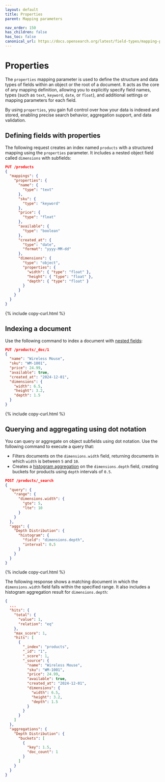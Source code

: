 ```yaml
---
layout: default
title: Properties
parent: Mapping parameters

nav_order: 150
has_children: false
has_toc: false
canonical_url: https://docs.opensearch.org/latest/field-types/mapping-parameters/properties/
---
```


# Properties

The `properties` mapping parameter is used to define the structure and data types of fields within an object or the root of a document. It acts as the core of any mapping definition, allowing you to explicitly specify field names, types (such as `text`, `keyword`, `date`, or `float`), and additional settings or mapping parameters for each field.

By using `properties`, you gain full control over how your data is indexed and stored, enabling precise search behavior, aggregation support, and data validation.

## Defining fields with properties

The following request creates an index named `products` with a structured mapping using the `properties` parameter. It includes a nested object field called `dimensions` with subfields:

```json
PUT /products
{
  "mappings": {
    "properties": {
      "name": {
        "type": "text"
      },
      "sku": {
        "type": "keyword"
      },
      "price": {
        "type": "float"
      },
      "available": {
        "type": "boolean"
      },
      "created_at": {
        "type": "date",
        "format": "yyyy-MM-dd"
      },
      "dimensions": {
        "type": "object",
        "properties": {
          "width": { "type": "float" },
          "height": { "type": "float" },
          "depth": { "type": "float" }
        }
      }
    }
  }
}
```
{% include copy-curl.html %}

## Indexing a document

Use the following command to index a document with [nested fields]({{site.url}}{{site.baseurl}}/field-types/supported-field-types/nested/):

```json
PUT /products/_doc/1
{
  "name": "Wireless Mouse",
  "sku": "WM-1001",
  "price": 24.99,
  "available": true,
  "created_at": "2024-12-01",
  "dimensions": {
    "width": 6.5,
    "height": 3.2,
    "depth": 1.5
  }
}
```
{% include copy-curl.html %}

## Querying and aggregating using dot notation

You can query or aggregate on object subfields using dot notation. Use the following command to execute a query that:

- Filters documents on the `dimensions.width` field, returning documents in which `width` is between `5` and `10`.
- Creates a [histogram aggregation]({{site.url}}{{site.baseurl}}/aggregations/bucket/histogram/) on the `dimensions.depth` field, creating buckets for products using `depth` intervals of `0.5`.

```json
POST /products/_search
{
  "query": {
    "range": {
      "dimensions.width": {
        "gte": 5,
        "lte": 10
      }
    }
  },
  "aggs": {
    "Depth Distribution": {
      "histogram": {
        "field": "dimensions.depth",
        "interval": 0.5
      }
    }
  }
}
```
{% include copy-curl.html %}

The following response shows a matching document in which the `dimensions.width` field falls within the specified range. It also includes a histogram aggregation result for `dimensions.depth`:

```json
{
  ...
  "hits": {
    "total": {
      "value": 1,
      "relation": "eq"
    },
    "max_score": 1,
    "hits": [
      {
        "_index": "products",
        "_id": "1",
        "_score": 1,
        "_source": {
          "name": "Wireless Mouse",
          "sku": "WM-1001",
          "price": 24.99,
          "available": true,
          "created_at": "2024-12-01",
          "dimensions": {
            "width": 6.5,
            "height": 3.2,
            "depth": 1.5
          }
        }
      }
    ]
  },
  "aggregations": {
    "Depth Distribution": {
      "buckets": [
        {
          "key": 1.5,
          "doc_count": 1
        }
      ]
    }
  }
}
```
